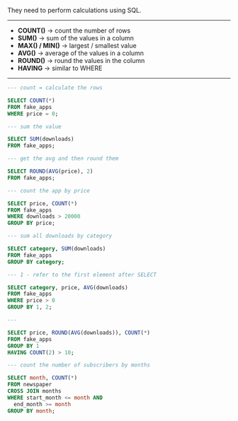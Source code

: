 They need to perform calculations using SQL.

---

- **COUNT()** -> count the number of rows 
- **SUM()** -> sum of the values in a column
- **MAX() / MIN()** -> largest / smallest value 
- **AVG()** -> average of the values in a column 
- **ROUND()** -> round the values in the column 
- **HAVING** -> similar to WHERE 

---

```sql
--- count = calculate the rows 

SELECT COUNT(*)
FROM fake_apps
WHERE price = 0;

--- sum the value 

SELECT SUM(downloads)
FROM fake_apps;

--- get the avg and then round them 

SELECT ROUND(AVG(price), 2)
FROM fake_apps;

--- count the app by price

SELECT price, COUNT(*)
FROM fake_apps
WHERE downloads > 20000
GROUP BY price;

--- sum all downloads by category

SELECT category, SUM(downloads)
FROM fake_apps
GROUP BY category;

--- 1 - refer to the first element after SELECT

SELECT category, price, AVG(downloads)
FROM fake_apps
WHERE price > 0
GROUP BY 1, 2;

--- 

SELECT price, ROUND(AVG(downloads)), COUNT(*)
FROM fake_apps
GROUP BY 1
HAVING COUNT(2) > 10;

--- count the number of subscribers by months

SELECT month, COUNT(*)
FROM newspaper
CROSS JOIN months
WHERE start_month <= month AND
  end_month >= month
GROUP BY month;

```
